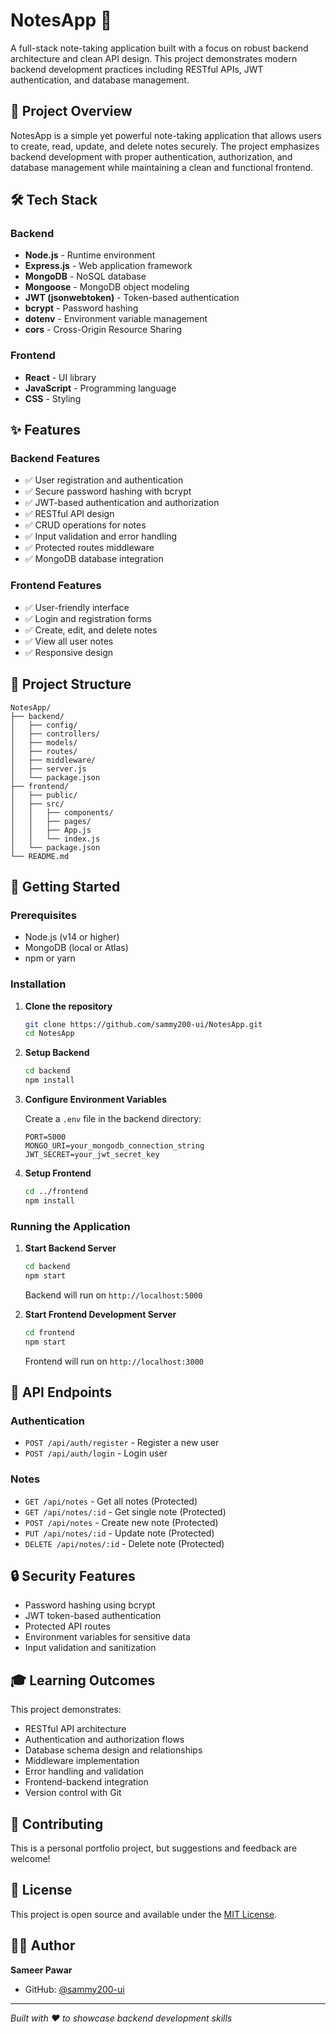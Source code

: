 # NotesApp 📝

A full-stack note-taking application built with a focus on robust backend architecture and clean API design. This project demonstrates modern backend development practices including RESTful APIs, JWT authentication, and database management.

## 🎯 Project Overview

NotesApp is a simple yet powerful note-taking application that allows users to create, read, update, and delete notes securely. The project emphasizes backend development with proper authentication, authorization, and database management while maintaining a clean and functional frontend.

## 🛠️ Tech Stack

### Backend
- **Node.js** - Runtime environment
- **Express.js** - Web application framework
- **MongoDB** - NoSQL database
- **Mongoose** - MongoDB object modeling
- **JWT (jsonwebtoken)** - Token-based authentication
- **bcrypt** - Password hashing
- **dotenv** - Environment variable management
- **cors** - Cross-Origin Resource Sharing

### Frontend
- **React** - UI library
- **JavaScript** - Programming language
- **CSS** - Styling

## ✨ Features

### Backend Features
- ✅ User registration and authentication
- ✅ Secure password hashing with bcrypt
- ✅ JWT-based authentication and authorization
- ✅ RESTful API design
- ✅ CRUD operations for notes
- ✅ Input validation and error handling
- ✅ Protected routes middleware
- ✅ MongoDB database integration

### Frontend Features
- ✅ User-friendly interface
- ✅ Login and registration forms
- ✅ Create, edit, and delete notes
- ✅ View all user notes
- ✅ Responsive design

## 📁 Project Structure

```
NotesApp/
├── backend/
│   ├── config/
│   ├── controllers/
│   ├── models/
│   ├── routes/
│   ├── middleware/
│   ├── server.js
│   └── package.json
├── frontend/
│   ├── public/
│   ├── src/
│   │   ├── components/
│   │   ├── pages/
│   │   ├── App.js
│   │   └── index.js
│   └── package.json
└── README.md
```

## 🚀 Getting Started

### Prerequisites
- Node.js (v14 or higher)
- MongoDB (local or Atlas)
- npm or yarn

### Installation

1. **Clone the repository**
   ```bash
   git clone https://github.com/sammy200-ui/NotesApp.git
   cd NotesApp
   ```

2. **Setup Backend**
   ```bash
   cd backend
   npm install
   ```

3. **Configure Environment Variables**
   
   Create a `.env` file in the backend directory:
   ```env
   PORT=5000
   MONGO_URI=your_mongodb_connection_string
   JWT_SECRET=your_jwt_secret_key
   ```

4. **Setup Frontend**
   ```bash
   cd ../frontend
   npm install
   ```

### Running the Application

1. **Start Backend Server**
   ```bash
   cd backend
   npm start
   ```
   Backend will run on `http://localhost:5000`

2. **Start Frontend Development Server**
   ```bash
   cd frontend
   npm start
   ```
   Frontend will run on `http://localhost:3000`

## 📡 API Endpoints

### Authentication
- `POST /api/auth/register` - Register a new user
- `POST /api/auth/login` - Login user

### Notes
- `GET /api/notes` - Get all notes (Protected)
- `GET /api/notes/:id` - Get single note (Protected)
- `POST /api/notes` - Create new note (Protected)
- `PUT /api/notes/:id` - Update note (Protected)
- `DELETE /api/notes/:id` - Delete note (Protected)

## 🔒 Security Features

- Password hashing using bcrypt
- JWT token-based authentication
- Protected API routes
- Environment variables for sensitive data
- Input validation and sanitization

## 🎓 Learning Outcomes

This project demonstrates:
- RESTful API architecture
- Authentication and authorization flows
- Database schema design and relationships
- Middleware implementation
- Error handling and validation
- Frontend-backend integration
- Version control with Git

## 🤝 Contributing

This is a personal portfolio project, but suggestions and feedback are welcome!

## 📄 License

This project is open source and available under the [MIT License](LICENSE).

## 👨‍💻 Author

**Sameer Pawar**
- GitHub: [@sammy200-ui](https://github.com/sammy200-ui)

---

*Built with ❤️ to showcase backend development skills*
